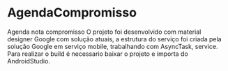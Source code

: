 # AgendaCompromisso
Agenda nota compromisso
O projeto foi desenvolvido com material designer Google com solução atuais, a estrutura do serviço foi criada pela solução Google em serviço mobile,
trabalhando com AsyncTask, service. Para realizar o build é necessario baixar o projeto e importa do AndroidStudio.
